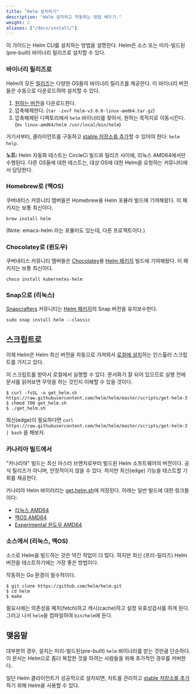 ```yaml
---
title: "Helm 설치하기"
description: "Helm 설치하고 작동하는 방법 배우기."
weight: 2
aliases: ["/docs/install/"]
---
```


이 가이드는 Helm CLI를 설치하는 방법을 설명한다. Helm은 소스 또는 미리-빌드된(pre-built) 바이너리 릴리즈로 설치할 수 있다.

### 바이너리 릴리즈로

Helm의 모든 [릴리즈](https://github.com/helm/helm/releases)는 다양한 OS들의 바이너리 릴리즈를 제공한다.
이 바이너리 버전들은 수동으로 다운로드하여 설치할 수 있다.

1. [원하는 버전](https://github.com/helm/helm/releases)을 다운로드한다.
2. 압축해제한다. (`tar -zxvf helm-v3.0.0-linux-amd64.tar.gz`)
3. 압축해제된 디렉토리에서 `helm` 바이너리를 찾아서, 원하는 목적지로 이동시킨다. (`mv linux-amd64/helm /usr/local/bin/helm`)

거기서부터, 클라이언트를 구동하고 [stable 저장소를 추가](https://helm.sh/docs/intro/quickstart/#initialize-a-helm-chart-repository)할 수 있어야 한다: `helm help`.

**노트:** Helm 자동화 테스트는 CircleCi 빌드와 릴리즈 사이에, 리눅스 AMD64에서만 수행된다.
다른 OS들에 대한 테스트는, 대상 OS에 대한 Helm을 요청하는 커뮤니티에서 담당한다.

### Homebrew로 (맥OS)

쿠버네티스 커뮤니티 멤버들은 Homebrew용 Helm 포뮬러 빌드에 기여해왔다.
이 패키지는 보통 최신이다.

```console
brew install helm
```

(Note: emacs-helm 라는 포뮬러도 있는데, 다른 프로젝트이다.)

### Chocolatey로 (윈도우)

쿠버네티스 커뮤니티 멤버들은 [Chocolatey](https://chocolatey.org/)용 [Helm 패키지](https://chocolatey.org/packages/kubernetes-helm) 빌드에 기여해왔다. 이 패키지는 보통 최신이다.

```console
choco install kubernetes-helm
```

### Snap으로 (리눅스)                                                                                                                                                                                                                                                                
                                                                                                                                                                                                                                                                                     
[Snapcrafters](https://github.com/snapcrafters) 커뮤니티는 [Helm 패키지](https://snapcraft.io/helm)의 Snap 버전을 유지보수한다.

```console
sudo snap install helm --classic
```

## 스크립트로

이제 Helm은 Helm 최신 버전을 자동으로 가져와서
[로컬에 설치](https://raw.githubusercontent.com/helm/helm/master/scripts/get-helm-3)하는
인스톨러 스크립트를 가지고 있다.

이 스크립트를 받아서 로컬에서 실행할 수 있다.
문서화가 잘 되어 있으므로 실행 전에 문서를 읽어보면 무엇을 하는 것인지 이해할 수 있을 것이다.

```console
$ curl -fsSL -o get_helm.sh https://raw.githubusercontent.com/helm/helm/master/scripts/get-helm-3
$ chmod 700 get_helm.sh
$ ./get_helm.sh
```

최신(edge)이 필요하다면 `curl
https://raw.githubusercontent.com/helm/helm/master/scripts/get-helm-3 | bash` 을 해보자.


### 카나리아 빌드에서

"카나리아" 빌드는 최신 마스터 브랜치로부터 빌드된 Helm 소프트웨어의 버전이다.
공식 릴리즈가 아니며, 안정적이지 않을 수 있다. 하지만 최신(edge) 기능을 테스트할 기회를 제공한다.

카나리아 Helm 바이러리는 [get.helm.sh](https://get.helm.sh)에 저장된다.
아래는 일반 빌드에 대한 링크들이다:

- [리눅스 AMD64](https://get.helm.sh/helm-canary-linux-amd64.tar.gz)
- [맥OS AMD64](https://get.helm.sh/helm-canary-darwin-amd64.tar.gz)
- [Experimental 윈도우 
  AMD64](https://get.helm.sh/helm-canary-windows-amd64.zip)

### 소스에서 (리눅스, 맥OS)

소스로 Helm을 빌드하는 것은 약간 작업이 더 많다. 하지만 최신 (프리-릴리즈) Helm 버전을 테스트하기에는 가장 좋은 방법이다.

작동하는 Go 환경이 필수적이다.

```console
$ git clone https://github.com/helm/helm.git
$ cd helm
$ make
```

필요시에는 의존성을 페치(fetch)하고 캐시(cache)하고 설정 유효성검사를 하게 된다.
그러고 나서 `helm`을 컴파일하여 `bin/helm`에 둔다.

## 맺음말

대부분의 경우, 설치는 미리-빌드된(pre-built) `helm` 바이너리를 받는 것만큼 단순하다.
이 문서는 Helm으로 좀더 복잡한 것을 하려는 사람들을 위해 추가적인 경우를 커버한다.

일단 Helm 클라이언트가 성공적으로 설치되면, 
차트를 관리하고 [stable 저장소를 추가](https://helm.sh/docs/intro/quickstart/#initialize-a-helm-chart-repository)하기 위해 Helm을 사용할 수 있다.
